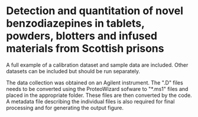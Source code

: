 # Detection and quantitation of novel benzodiazepines in tablets, powders, blotters and infused materials from Scottish prisons

A full example of a calibration dataset and sample data are included. Other datasets can be included but should be run separately.  

The data collection was obtained on an Agilent instrument. The ".D" files needs to be converted using the ProteoWizard sofware to "*.ms1" files and placed in the appropriate folder. These files are then converted by the code. A metadata file describing the individual files is also required for final processing and for generating the output figure.